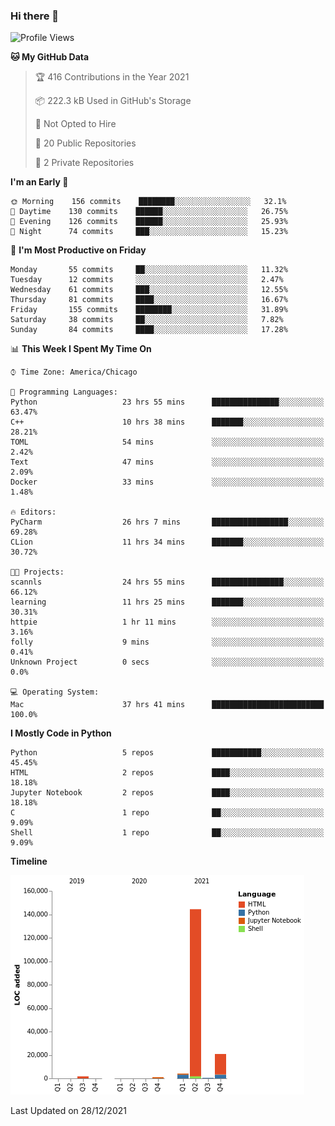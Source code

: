 ### Hi there 👋

<!--
**cauliyang/cauliyang** is a ✨ _special_ ✨ repository because its `README.md` (this file) appears on your GitHub profile.

Here are some ideas to get you started:

- 🔭 I’m currently working on ...
- 🌱 I’m currently learning ...
- 👯 I’m looking to collaborate on ...
- 🤔 I’m looking for help with ...
- 💬 Ask me about ...
- 📫 How to reach me: ...
- 😄 Pronouns: ...
- ⚡ Fun fact: ...
-->

<!--START_SECTION:waka-->
![Profile Views](http://img.shields.io/badge/Profile%20Views-0-blue)

**🐱 My GitHub Data** 

> 🏆 416 Contributions in the Year 2021
 > 
> 📦 222.3 kB Used in GitHub's Storage 
 > 
> 🚫 Not Opted to Hire
 > 
> 📜 20 Public Repositories 
 > 
> 🔑 2 Private Repositories  
 > 
**I'm an Early 🐤** 

```text
🌞 Morning    156 commits    ████████░░░░░░░░░░░░░░░░░   32.1% 
🌆 Daytime    130 commits    ██████░░░░░░░░░░░░░░░░░░░   26.75% 
🌃 Evening    126 commits    ██████░░░░░░░░░░░░░░░░░░░   25.93% 
🌙 Night      74 commits     ███░░░░░░░░░░░░░░░░░░░░░░   15.23%

```
📅 **I'm Most Productive on Friday** 

```text
Monday       55 commits     ██░░░░░░░░░░░░░░░░░░░░░░░   11.32% 
Tuesday      12 commits     ░░░░░░░░░░░░░░░░░░░░░░░░░   2.47% 
Wednesday    61 commits     ███░░░░░░░░░░░░░░░░░░░░░░   12.55% 
Thursday     81 commits     ████░░░░░░░░░░░░░░░░░░░░░   16.67% 
Friday       155 commits    ████████░░░░░░░░░░░░░░░░░   31.89% 
Saturday     38 commits     ██░░░░░░░░░░░░░░░░░░░░░░░   7.82% 
Sunday       84 commits     ████░░░░░░░░░░░░░░░░░░░░░   17.28%

```


📊 **This Week I Spent My Time On** 

```text
⌚︎ Time Zone: America/Chicago

💬 Programming Languages: 
Python                   23 hrs 55 mins      ███████████████░░░░░░░░░░   63.47% 
C++                      10 hrs 38 mins      ███████░░░░░░░░░░░░░░░░░░   28.21% 
TOML                     54 mins             ░░░░░░░░░░░░░░░░░░░░░░░░░   2.42% 
Text                     47 mins             ░░░░░░░░░░░░░░░░░░░░░░░░░   2.09% 
Docker                   33 mins             ░░░░░░░░░░░░░░░░░░░░░░░░░   1.48%

🔥 Editors: 
PyCharm                  26 hrs 7 mins       █████████████████░░░░░░░░   69.28% 
CLion                    11 hrs 34 mins      ███████░░░░░░░░░░░░░░░░░░   30.72%

🐱‍💻 Projects: 
scannls                  24 hrs 55 mins      ████████████████░░░░░░░░░   66.12% 
learning                 11 hrs 25 mins      ███████░░░░░░░░░░░░░░░░░░   30.31% 
httpie                   1 hr 11 mins        ░░░░░░░░░░░░░░░░░░░░░░░░░   3.16% 
folly                    9 mins              ░░░░░░░░░░░░░░░░░░░░░░░░░   0.41% 
Unknown Project          0 secs              ░░░░░░░░░░░░░░░░░░░░░░░░░   0.0%

💻 Operating System: 
Mac                      37 hrs 41 mins      █████████████████████████   100.0%

```

**I Mostly Code in Python** 

```text
Python                   5 repos             ███████████░░░░░░░░░░░░░░   45.45% 
HTML                     2 repos             ████░░░░░░░░░░░░░░░░░░░░░   18.18% 
Jupyter Notebook         2 repos             ████░░░░░░░░░░░░░░░░░░░░░   18.18% 
C                        1 repo              ██░░░░░░░░░░░░░░░░░░░░░░░   9.09% 
Shell                    1 repo              ██░░░░░░░░░░░░░░░░░░░░░░░   9.09%

```


**Timeline**

![Chart not found](https://raw.githubusercontent.com/cauliyang/cauliyang/main/charts/bar_graph.png) 


 Last Updated on 28/12/2021
<!--END_SECTION:waka-->
